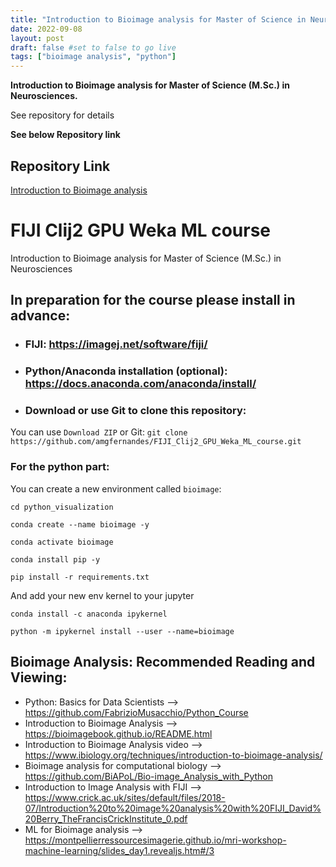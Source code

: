 ```yaml
---
title: "Introduction to Bioimage analysis for Master of Science in Neurosciences"
date: 2022-09-08
layout: post
draft: false #set to false to go live
tags: ["bioimage analysis", "python"]
---
```


**Introduction to Bioimage analysis for Master of Science (M.Sc.) in Neurosciences.**

See repository for details

**See below Repository link**


## Repository Link

<a href="https://github.com/amgfernandes/FIJI_Clij2_GPU_Weka_ML_course"> Introduction to Bioimage analysis </a>


# FIJI Clij2 GPU Weka ML course


Introduction to Bioimage analysis for Master of Science (M.Sc.) in Neurosciences



## In preparation for the course please install in advance:


- ### FIJI: https://imagej.net/software/fiji/


- ### Python/Anaconda installation (optional): https://docs.anaconda.com/anaconda/install/



- ### Download or use Git to clone this repository: 
  


You can use `Download ZIP` or Git: `git clone https://github.com/amgfernandes/FIJI_Clij2_GPU_Weka_ML_course.git`

### For the python part:

You can create a new environment called `bioimage`:

```
cd python_visualization

conda create --name bioimage -y

conda activate bioimage

conda install pip -y

pip install -r requirements.txt
```

And add your new env kernel to your jupyter

```
conda install -c anaconda ipykernel

python -m ipykernel install --user --name=bioimage
```

## Bioimage Analysis: Recommended Reading and Viewing:
- Python: Basics for Data Scientists --> https://github.com/FabrizioMusacchio/Python_Course
- Introduction to Bioimage Analysis --> https://bioimagebook.github.io/README.html
- Introduction to Bioimage Analysis video --> https://www.ibiology.org/techniques/introduction-to-bioimage-analysis/
- Bioimage analysis for computational biology --> https://github.com/BiAPoL/Bio-image_Analysis_with_Python
- Introduction to Image Analysis with FIJI --> https://www.crick.ac.uk/sites/default/files/2018-07/Introduction%20to%20image%20analysis%20with%20FIJI_David%20Berry_TheFrancisCrickInstitute_0.pdf
- ML for Bioimage analysis --> https://montpellierressourcesimagerie.github.io/mri-workshop-machine-learning/slides_day1.revealjs.htm#/3
